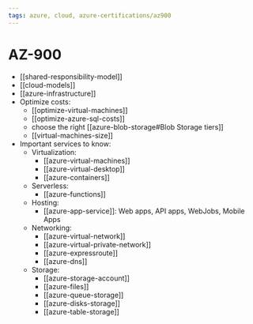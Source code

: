 ```yaml
---
tags: azure, cloud, azure-certifications/az900
---
```

# AZ-900

- [[shared-responsibility-model]]
- [[cloud-models]]
- [[azure-infrastructure]]
- Optimize costs:
  - [[optimize-virtual-machines]]
  - [[optimize-azure-sql-costs]]
  - choose the right [[azure-blob-storage#Blob Storage tiers]]
  - [[virtual-machines-size]]
- Important services to know:
  - Virtualization:
    - [[azure-virtual-machines]]
    - [[azure-virtual-desktop]]
    - [[azure-containers]]
  - Serverless:
    - [[azure-functions]]
  - Hosting:
    - [[azure-app-service]]: Web apps, API apps, WebJobs, Mobile Apps
  - Networking:
    - [[azure-virtual-network]]
    - [[azure-virtual-private-network]]
    - [[azure-expressroute]]
    - [[azure-dns]]
  - Storage:
    - [[azure-storage-account]]
    - [[azure-files]]
    - [[azure-queue-storage]]
    - [[azure-disks-storage]]
    - [[azure-table-storage]]
